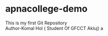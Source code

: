 # apnacollege-demo
This is my first Git Repository
<br>
Author-Komal Hol ( Student Of GFCCT Akluj)
a